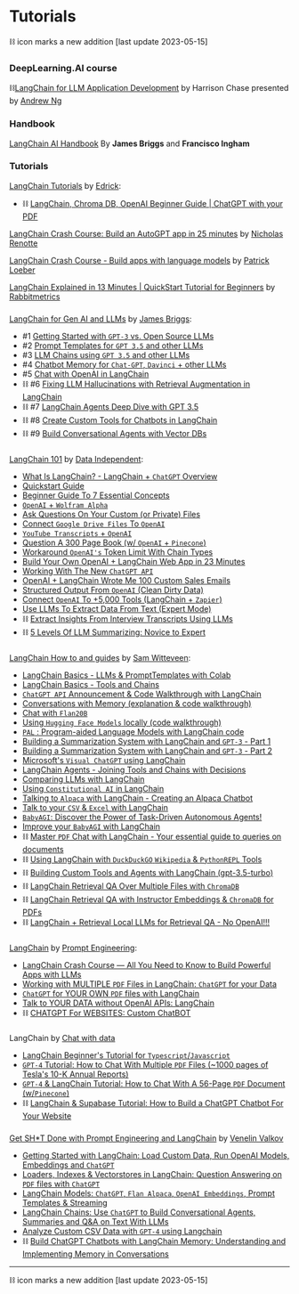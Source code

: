 # Tutorials

⛓ icon marks a new addition [last update 2023-05-15]

### DeepLearning.AI course
⛓[LangChain for LLM Application Development](https://learn.deeplearning.ai/langchain) by Harrison Chase presented by [Andrew Ng](https://en.wikipedia.org/wiki/Andrew_Ng)

### Handbook
[LangChain AI Handbook](https://www.pinecone.io/learn/langchain/) By **James Briggs** and **Francisco Ingham**

### Tutorials
[LangChain Tutorials](https://www.youtube.com/watch?v=FuqdVNB_8c0&list=PL9V0lbeJ69brU-ojMpU1Y7Ic58Tap0Cw6) by [Edrick](https://www.youtube.com/@edrickdch):
- ⛓ [LangChain, Chroma DB, OpenAI Beginner Guide | ChatGPT with your PDF](https://youtu.be/FuqdVNB_8c0) 

[LangChain Crash Course: Build an AutoGPT app in 25 minutes](https://youtu.be/MlK6SIjcjE8) by [Nicholas Renotte](https://www.youtube.com/@NicholasRenotte)


[LangChain Crash Course - Build apps with language models](https://youtu.be/LbT1yp6quS8) by [Patrick Loeber](https://www.youtube.com/@patloeber)


[LangChain Explained in 13 Minutes | QuickStart Tutorial for Beginners](https://youtu.be/aywZrzNaKjs) by [Rabbitmetrics](https://www.youtube.com/@rabbitmetrics)


###
[LangChain for Gen AI and LLMs](https://www.youtube.com/playlist?list=PLIUOU7oqGTLieV9uTIFMm6_4PXg-hlN6F) by [James Briggs](https://www.youtube.com/@jamesbriggs):
- #1 [Getting Started with `GPT-3` vs. Open Source LLMs](https://youtu.be/nE2skSRWTTs)
- #2 [Prompt Templates for `GPT 3.5` and other LLMs](https://youtu.be/RflBcK0oDH0)
- #3 [LLM Chains using `GPT 3.5` and other LLMs](https://youtu.be/S8j9Tk0lZHU)
- #4 [Chatbot Memory for `Chat-GPT`, `Davinci` + other LLMs](https://youtu.be/X05uK0TZozM)
- #5 [Chat with OpenAI in LangChain](https://youtu.be/CnAgB3A5OlU)
- ⛓ #6 [Fixing LLM Hallucinations with Retrieval Augmentation in LangChain](https://youtu.be/kvdVduIJsc8)
- ⛓ #7 [LangChain Agents Deep Dive with GPT 3.5](https://youtu.be/jSP-gSEyVeI)
- ⛓ #8 [Create Custom Tools for Chatbots in LangChain](https://youtu.be/q-HNphrWsDE)
- ⛓ #9 [Build Conversational Agents with Vector DBs](https://youtu.be/H6bCqqw9xyI)


###
[LangChain 101](https://www.youtube.com/playlist?list=PLqZXAkvF1bPNQER9mLmDbntNfSpzdDIU5) by [Data Independent](https://www.youtube.com/@DataIndependent):
- [What Is LangChain? - LangChain + `ChatGPT` Overview](https://youtu.be/_v_fgW2SkkQ)
- [Quickstart Guide](https://youtu.be/kYRB-vJFy38)
- [Beginner Guide To 7 Essential Concepts](https://youtu.be/2xxziIWmaSA)
- [`OpenAI` + `Wolfram Alpha`](https://youtu.be/UijbzCIJ99g)
- [Ask Questions On Your Custom (or Private) Files](https://youtu.be/EnT-ZTrcPrg)
- [Connect `Google Drive Files` To `OpenAI`](https://youtu.be/IqqHqDcXLww)
- [`YouTube Transcripts` + `OpenAI`](https://youtu.be/pNcQ5XXMgH4)
- [Question A 300 Page Book (w/ `OpenAI` + `Pinecone`)](https://youtu.be/h0DHDp1FbmQ)
- [Workaround `OpenAI's` Token Limit With Chain Types](https://youtu.be/f9_BWhCI4Zo)
- [Build Your Own OpenAI + LangChain Web App in 23 Minutes](https://youtu.be/U_eV8wfMkXU)
- [Working With The New `ChatGPT API`](https://youtu.be/e9P7FLi5Zy8)
- [OpenAI + LangChain Wrote Me 100 Custom Sales Emails](https://youtu.be/y1pyAQM-3Bo)
- [Structured Output From `OpenAI` (Clean Dirty Data)](https://youtu.be/KwAXfey-xQk)
- [Connect `OpenAI` To +5,000 Tools (LangChain + `Zapier`)](https://youtu.be/7tNm0yiDigU)
- [Use LLMs To Extract Data From Text (Expert Mode)](https://youtu.be/xZzvwR9jdPA)
- ⛓ [Extract Insights From Interview Transcripts Using LLMs](https://youtu.be/shkMOHwJ4SM)
- ⛓ [5 Levels Of LLM Summarizing: Novice to Expert](https://youtu.be/qaPMdcCqtWk)


###
[LangChain How to and guides](https://www.youtube.com/playlist?list=PL8motc6AQftk1Bs42EW45kwYbyJ4jOdiZ) by [Sam Witteveen](https://www.youtube.com/@samwitteveenai):
- [LangChain Basics - LLMs & PromptTemplates with Colab](https://youtu.be/J_0qvRt4LNk)
- [LangChain Basics - Tools and Chains](https://youtu.be/hI2BY7yl_Ac)
- [`ChatGPT API` Announcement & Code Walkthrough with LangChain](https://youtu.be/phHqvLHCwH4)
- [Conversations with Memory (explanation & code walkthrough)](https://youtu.be/X550Zbz_ROE)
- [Chat with `Flan20B`](https://youtu.be/VW5LBavIfY4)
- [Using `Hugging Face Models` locally (code walkthrough)](https://youtu.be/Kn7SX2Mx_Jk)
- [`PAL` : Program-aided Language Models with LangChain code](https://youtu.be/dy7-LvDu-3s)
- [Building a Summarization System with LangChain and `GPT-3` - Part 1](https://youtu.be/LNq_2s_H01Y)
- [Building a Summarization System with LangChain and `GPT-3` - Part 2](https://youtu.be/d-yeHDLgKHw)
- [Microsoft's `Visual ChatGPT` using LangChain](https://youtu.be/7YEiEyfPF5U)
- [LangChain Agents - Joining Tools and Chains with Decisions](https://youtu.be/ziu87EXZVUE)
- [Comparing LLMs with LangChain](https://youtu.be/rFNG0MIEuW0)
- [Using `Constitutional AI` in LangChain](https://youtu.be/uoVqNFDwpX4)
- [Talking to `Alpaca` with LangChain - Creating an Alpaca Chatbot](https://youtu.be/v6sF8Ed3nTE)
- [Talk to your `CSV` & `Excel` with LangChain](https://youtu.be/xQ3mZhw69bc)
- [`BabyAGI`: Discover the Power of Task-Driven Autonomous Agents!](https://youtu.be/QBcDLSE2ERA)
- [Improve your `BabyAGI` with LangChain](https://youtu.be/DRgPyOXZ-oE)
- ⛓ [Master `PDF` Chat with LangChain - Your essential guide to queries on documents](https://youtu.be/ZzgUqFtxgXI)
- ⛓ [Using LangChain with `DuckDuckGO` `Wikipedia` & `PythonREPL` Tools](https://youtu.be/KerHlb8nuVc)
- ⛓ [Building Custom Tools and Agents with LangChain (gpt-3.5-turbo)](https://youtu.be/biS8G8x8DdA)
- ⛓ [LangChain Retrieval QA Over Multiple Files with `ChromaDB`](https://youtu.be/3yPBVii7Ct0)
- ⛓ [LangChain Retrieval QA with Instructor Embeddings & `ChromaDB` for PDFs](https://youtu.be/cFCGUjc33aU)
- ⛓ [LangChain + Retrieval Local LLMs for Retrieval QA - No OpenAI!!!](https://youtu.be/9ISVjh8mdlA)


###
[LangChain](https://www.youtube.com/playlist?list=PLVEEucA9MYhOu89CX8H3MBZqayTbcCTMr) by [Prompt Engineering](https://www.youtube.com/@engineerprompt):
- [LangChain Crash Course — All You Need to Know to Build Powerful Apps with LLMs](https://youtu.be/5-fc4Tlgmro)
- [Working with MULTIPLE `PDF` Files in LangChain: `ChatGPT` for your Data](https://youtu.be/s5LhRdh5fu4)
- [`ChatGPT` for YOUR OWN `PDF` files with LangChain](https://youtu.be/TLf90ipMzfE)
- [Talk to YOUR DATA without OpenAI APIs: LangChain](https://youtu.be/wrD-fZvT6UI)
- ⛓️ [CHATGPT For WEBSITES: Custom ChatBOT](https://youtu.be/RBnuhhmD21U)


###
LangChain by [Chat with data](https://www.youtube.com/@chatwithdata)
- [LangChain Beginner's Tutorial for `Typescript`/`Javascript`](https://youtu.be/bH722QgRlhQ)
- [`GPT-4` Tutorial: How to Chat With Multiple `PDF` Files (~1000 pages of Tesla's 10-K Annual Reports)](https://youtu.be/Ix9WIZpArm0)
- [`GPT-4` & LangChain Tutorial: How to Chat With A 56-Page `PDF` Document (w/`Pinecone`)](https://youtu.be/ih9PBGVVOO4)
- ⛓ [LangChain & Supabase Tutorial: How to Build a ChatGPT Chatbot For Your Website](https://youtu.be/R2FMzcsmQY8)


###
[Get SH\*T Done with Prompt Engineering and LangChain](https://www.youtube.com/watch?v=muXbPpG_ys4&list=PLEJK-H61Xlwzm5FYLDdKt_6yibO33zoMW) by [Venelin Valkov](https://www.youtube.com/@venelin_valkov)
- [Getting Started with LangChain: Load Custom Data, Run OpenAI Models, Embeddings and `ChatGPT`](https://www.youtube.com/watch?v=muXbPpG_ys4)
- [Loaders, Indexes & Vectorstores in LangChain: Question Answering on `PDF` files with `ChatGPT`](https://www.youtube.com/watch?v=FQnvfR8Dmr0)
- [LangChain Models: `ChatGPT`, `Flan Alpaca`, `OpenAI Embeddings`, Prompt Templates & Streaming](https://www.youtube.com/watch?v=zy6LiK5F5-s)
- [LangChain Chains: Use `ChatGPT` to Build Conversational Agents, Summaries and Q&A on Text With LLMs](https://www.youtube.com/watch?v=h1tJZQPcimM)
- [Analyze Custom CSV Data with `GPT-4` using Langchain](https://www.youtube.com/watch?v=Ew3sGdX8at4)
- ⛓ [Build ChatGPT Chatbots with LangChain Memory: Understanding and Implementing Memory in Conversations](https://youtu.be/CyuUlf54wTs)

---------------------
⛓ icon marks a new addition [last update 2023-05-15]
